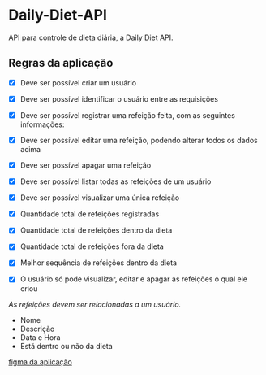 # Daily-Diet-API
API para controle de dieta diária, a Daily Diet API.


## Regras da aplicação

- [x] Deve ser possível criar um usuário
- [x] Deve ser possível identificar o usuário entre as requisições
- [x] Deve ser possível registrar uma refeição feita, com as seguintes informações:
- [x] Deve ser possível editar uma refeição, podendo alterar todos os dados acima
- [x] Deve ser possível apagar uma refeição
- [x] Deve ser possível listar todas as refeições de um usuário
- [x] Deve ser possível visualizar uma única refeição
- [x] Quantidade total de refeições registradas
- [x] Quantidade total de refeições dentro da dieta
- [x] Quantidade total de refeições fora da dieta
- [x] Melhor sequência de refeições dentro da dieta
- [x] O usuário só pode visualizar, editar e apagar as refeições o qual ele criou



*As refeições devem ser relacionadas a um usuário.*

- Nome
- Descrição
- Data e Hora
- Está dentro ou não da dieta


[figma da aplicação](https://www.figma.com/file/VDgyZdXmqmmPQc5zlUMsiH/Daily-Diet-%E2%80%A2-Desafio-React-Native-(Community)?type=design&node-id=0-1&mode=design&t=aKh8tchYbch29scj-0)
